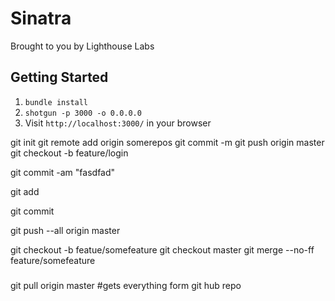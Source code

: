 Sinatra
=============

Brought to you by Lighthouse Labs

## Getting Started

1. `bundle install`
2. `shotgun -p 3000 -o 0.0.0.0`
3. Visit `http://localhost:3000/` in your browser


git init 
git remote add origin somerepos
git commit -m
git push origin master
git checkout -b feature/login

git commit -am "fasdfad"

git add

git commit

git push --all origin master

git checkout -b featue/somefeature
git checkout master
git merge --no-ff feature/somefeature

###

git pull origin master #gets everything form git hub repo
